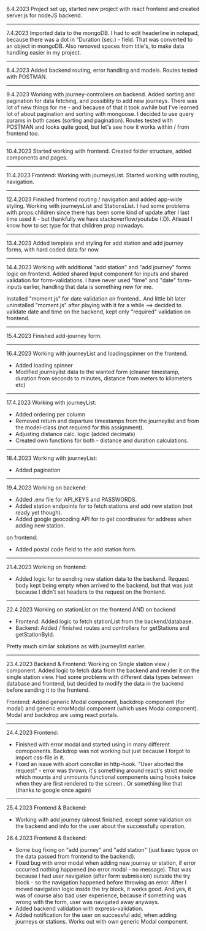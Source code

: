 
6.4.2023 
Project set up, started new project with react frontend and created server.js for nodeJS backend.

----

7.4.2023 
Imported data to the mongoDB. I had to edit headerline in notepad, because there was a dot in "Duration (sec.) - field. That was converted to an object in mongoDB. Also removed spaces from title's, to make data handling easier in my project.

-----

8.4.2023
Added backend routing, error handling and models. Routes tested with POSTMAN.
  
---- 

9.4.2023
Working with journey-controllers on backend. Added sorting and pagination for data fetching, and possiblity to add new journeys. There was lot of new things for me - and because of that it took awhile but I've learned lot of about pagination and sorting with mongoose. I decided to use query params in both cases (sorting and pagination). Routes tested with POSTMAN and looks quite good, but let's see how it works within / from frontend too.

----

10.4.2023
Started working with frontend. Created folder structure, added components and pages. 

----

11.4.2023
Frontend: Working with journeysList. Started working with routing, navigation.

----

12.4.2023
Finished frontend routing / navigation and added app-wide styling. Working with journeysList and StationsList. I had some problems with props.children since there has been some kind of update after I last time used it - but thankfully we have stackoverflow/youtube (:D). Atleast I know how to set type for that children prop nowadays.

----

13.4.2023
Added template and styling for add station and add journey forms, with hard coded data for now.

----

14.4.2023
Working with additional "add station" and "add journey" forms logic on frontend. Added shared Input component for inputs and shared validation for form-validations. I have never used "time" and "date" form-inputs earlier, handling that data is something new for me.

Installed "moment.js" for date validation on frontend.. And little bit later uninstalled "moment.js" after playing with it for a while ==> decided to validate date and time on the backend, kept only "required" validation on frontend.

----

15.4.2023
Finished add-journey form.

----

16.4.2023
Working with journeyList and loadingspinner on the frontend.
- Added loading spinner
- Modified journeylist data to the wanted form (cleaner timestamp, duration from seconds to minutes, distance from meters to kilometers etc)

----
17.4.2023
Working with journeyList:
- Added ordering per column
- Removed return and departure timestamps from the journeylist and from the model-class (not required for this assignment). 
- Adjusting distance calc. logic (added decimals)
- Created own functions for both - distance and duration calculations.

----
18.4.2023
Working with journeyList:
  - Added pagination

----
19.4.2023
Working on backend:
- Added .env file for API_KEYS and PASSWORDS. 
- Added station endpoints for to fetch stations and add new station (not ready yet though).
- Added google geocoding API for to get coordinates for address when adding new station.

on frontend:
- Added postal code field to the add station form.

----
21.4.2023
Working on frontend:
- Added logic for to sending new station data to the backend. Request body kept being empty when arrived to the backend, but that was just because I didn't set headers to the request on the frontend.

----
22.4.2023
Working on stationList on the frontend AND on backend
- Frontend: Added logic to fetch stationList from the backend/database. 
- Backend: Added / finished routes and controllers for getStations and getStationById. 

Pretty much similar solutions as with journeylist earlier.

----

23.4.2023
Backend & Frontend: Working on Single station view / component. Added logic to fetch data from the backend and render it on the single station view. Had some problems with different data types between database and frontend, but decided to modify the data in the backend before sending it to the frontend.

Frontend: Added generic Modal component, backdrop component (for modal) and generic errorModal component (which uses Modal component). Modal and backdrop are using react portals.

----

24.4.2023
Frontend: 
- Finished with error modal and started using in many different comoponents. Backdrop was not working but just because I forgot to import css-file in it. 
- Fixed an issue with abort conroller in http-hook. "User aborted the request" - error was thrown, it's something around react's strict mode which mounts and unmounts functional components using hooks twice when they are first rendered to the screen.. Or something like that (thanks to google once again)

----

25.4.2023
Frontend & Backend:
- Working with add journey (almost finished, except some validation on the backend and info for the user about the successfully operation.

26.4.2023
Frontend & Backend:
- Some bug fixing on "add journey" and "add station" (just basic typos on the data passed from frontend to the backend).
- Fixed bug with error modal when adding new journey or station, if error occurred nothing happened (no error modal - no message). That was because I had user navigation (after form submission) outside the try block - so the navigation happened before throwing an error. After I moved navigation logic inside the try block, it works good. And yes, it was of course also bad user experience, because if something was wrong with the form, user was navigated away anyways. 
- Added backend validation with express-validation.
- Added notification for the user on successful add, when adding journeys or stations. Works out with own generic Modal component.
